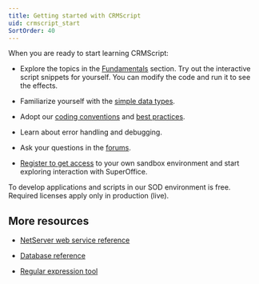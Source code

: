 ```yaml
---
title: Getting started with CRMScript
uid: crmscript_start
SortOrder: 40
---
```


When you are ready to start learning CRMScript:

* Explore the topics in the [Fundamentals](../fundamentals/fundamentals.md) section. Try out the interactive script snippets for yourself. You can modify the code and run it to see the effects.

* Familiarize yourself with the [simple data types](../datatypes/datatypes.md).

* Adopt our [coding conventions](../code-quality/coding-conventions.md) and [best practices](../code-quality/best-practices.md).

* Learn about error handling and debugging.

* Ask your questions in the [forums](https://community.superoffice.com/en/developer/forum/rooms/superoffice-product-api-group/customer-service/).

* [Register to get access](https://community.superoffice.com/en/developer/create-apps/resources/developer-registration/) to your own sandbox environment and start exploring interaction with SuperOffice.

To develop applications and scripts in our SOD environment is free. Required licenses apply only in production (live).

## More resources

* [NetServer web service reference](https://community.superoffice.com/documentation/sdk/SO.NetServer.Web.Services/html/N_SuperOffice_CRM_Services.htm)

* [Database reference](https://community.superoffice.com/documentation/SDK/SO.Database/html/top_home.htm)

* [Regular expression tool](https://regex101.com/)
